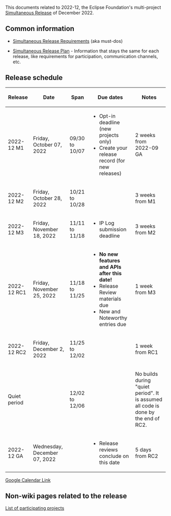 This documents related to 2022-12, the Eclipse Foundation's
multi-project [Simultaneous Release](../Simultaneous_Release.md) of
December 2022.

## Common information

-   [Simultaneous Release
    Requirements](Simultaneous_Release_Requirements.md)
    (aka must-dos)

<!-- -->

-   [Simultaneous Release
    Plan](Simultaneous_Release_Plan.md) - Information
    that stays the same for each release, like requirements for
    participation, communication channels, etc.

## Release schedule

<table>
<thead>
<tr class="header">
<th><p>Release</p></th>
<th><p>Date</p></th>
<th><p>Span</p></th>
<th><p>Due dates</p></th>
<th><p>Notes</p></th>
</tr>
</thead>
<tbody>
<tr class="odd">
<td><p>2022-12 M1</p></td>
<td><p>Friday, October 07, 2022</p></td>
<td><p>09/30 to 10/07</p></td>
<td><ul>
<li>Opt-in deadline (new projects only)</li>
<li>Create your release record (for new releases)</li>
</ul></td>
<td><p>2 weeks from 2022-09 GA</p></td>
</tr>
<tr class="even">
<td><p>2022-12 M2</p></td>
<td><p>Friday, October 28, 2022</p></td>
<td><p>10/21 to 10/28</p></td>
<td></td>
<td><p>3 weeks from M1</p></td>
</tr>
<tr class="odd">
<td><p>2022-12 M3</p></td>
<td><p>Friday, November 18, 2022</p></td>
<td><p>11/11 to 11/18</p></td>
<td><ul>
<li>IP Log submission deadline</li>
</ul></td>
<td><p>3 weeks from M2</p></td>
</tr>
<tr class="even">
<td><p>2022-12 RC1</p></td>
<td><p>Friday, November 25, 2022</p></td>
<td><p>11/18 to 11/25</p></td>
<td><ul>
<li><strong>No new features and APIs after this date!</strong></li>
<li>Release Review materials due</li>
<li>New and Noteworthy entries due</li>
</ul></td>
<td><p>1 week from M3</p></td>
</tr>
<tr class="odd">
<td><p>2022-12 RC2</p></td>
<td><p>Friday, December 2, 2022</p></td>
<td><p>11/25 to 12/02</p></td>
<td></td>
<td><p>1 week from RC1</p></td>
</tr>
<tr class="even">
<td><p>Quiet period</p></td>
<td></td>
<td><p>12/02 to 12/06</p></td>
<td></td>
<td><p>No builds during "quiet period". It is assumed all code is done
by the end of RC2.</p></td>
</tr>
<tr class="odd">
<td><p>2022-12 GA</p></td>
<td><p>Wednesday, December 07, 2022</p></td>
<td></td>
<td><ul>
<li>Release reviews conclude on this date</li>
</ul></td>
<td><p>5 days from RC2</p></td>
</tr>
</tbody>
</table>

<!-- googlecalendar width="600" height="400" title="Planning Council Calendar">gchs7nm4nvpm837469ddj9tjlk@group.calendar.google.com&dates=20221201%2F20221231</googlecalendar -->
[Google Calendar Link](https://calendar.google.com/calendar/embed?src=gchs7nm4nvpm837469ddj9tjlk@group.calendar.google.com&dates=20221201%2F20221231&hl=en&mode=AGENDA)

## Non-wiki pages related to the release

[List of participating
projects](http://www.eclipse.org/projects/releases/releases.php?release=2022-12)

